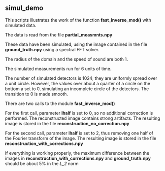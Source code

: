 ## simul_demo


This scripts illustrates the work of the function **fast_inverse_mod()**
with simulated data.

The data is read from the file **partial_measmnts.npy**

These data have been simulated, using the image contained in
the file **ground_truth.npy** using a spectral FFT solver.

The radius of the domain and the speed of sound are both 1.

The simulated measurements run for 6 units of time.

The number of simulated detectors is 1024; they are uniformly
spread over a unit circle. However, the values over about
a quarter of a circle on the bottom a set to 0,
simulating an incomplete circle of the detectors.
The transition to 0 is made smooth.

There are two calls to the module **fast_inverse_mod()**

For the first call, parameter **lhalf** is set to 0, so no
additional correction is performed. The reconstructed image contains
strong artifacts. The resulting image is stored in the file
**reconstruction_no_correction.npy**



For the second call, parameter **lhalf** is set to 2,
thus removing one half of the Fourier transform of the image.
The resulting image is stored in the file
**reconstruction_with_corrections.npy**


If everything is working properly, the maximum difference between
the images in **reconstruction_with_corrections.npy** and **ground_truth.npy**
should be about 5% in the *L_2* norm



